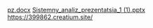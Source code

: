 [pz.docx](https://github.com/fastjob1/vigilant-rotary-phone/files/11915209/pz.docx)
[Sistemny_analiz_prezentatsia_1 (1).pptx](https://github.com/fastjob1/vigilant-rotary-phone/files/11915214/Sistemny_analiz_prezentatsia_1.1.pptx)
https://399862.creatium.site/
